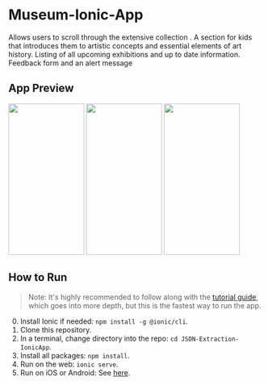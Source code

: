 # Museum-Ionic-App
Allows users to scroll through the extensive collection .
A section for kids that introduces them to artistic concepts and essential elements of art history.
Listing of all upcoming exhibitions and up to date information.
Feedback form and an alert message

## App Preview 
<img src='https://telegra.ph/file/e1f7fc5c2f2b7ae22e054.png' width='150' height='300'> <img src='https://telegra.ph/file/fc75bcbd51fcfdcec4d16.png' width='150' height='300'> <img src='https://telegra.ph/file/db7c2e9313d18dc31fb9d.png' width='150' height='300'>


## How to Run

> Note: It's highly recommended to follow along with the [tutorial guide](https://ionicframework.com/docs/angular/your-first-app), which goes into more depth, but this is the fastest way to run the app. 

0) Install Ionic if needed: `npm install -g @ionic/cli`.
1) Clone this repository.
2) In a terminal, change directory into the repo: `cd JSON-Extraction-IonicApp`.
3) Install all packages: `npm install`.
4) Run on the web: `ionic serve`.
5) Run on iOS or Android: See [here](https://ionicframework.com/docs/building/running).
